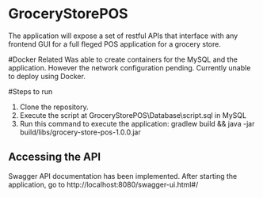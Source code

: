 # GroceryStorePOS
The application will expose a set of restful APIs that interface with any frontend GUI for a full fleged POS application for a grocery store.

#Docker Related
Was able to create containers for the MySQL and the application. However the network configuration pending.
Currently unable to deploy using Docker.

#Steps to run

1. Clone the repository.
2. Execute the script at GroceryStorePOS\Database\script.sql in MySQL
3. Run this command to execute the application: gradlew build && java -jar build/libs/grocery-store-pos-1.0.0.jar

## Accessing the API
Swagger API documentation has been implemented. After starting the application, go to http://localhost:8080/swagger-ui.html#/